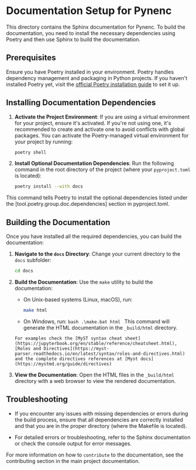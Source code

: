 # Documentation Setup for Pynenc

This directory contains the Sphinx documentation for Pynenc. To build the documentation, you need to install the necessary dependencies using Poetry and then use Sphinx to build the documentation.

## Prerequisites

Ensure you have Poetry installed in your environment. Poetry handles dependency management and packaging in Python projects. If you haven't installed Poetry yet, visit the [official Poetry installation guide](https://python-poetry.org/docs/#installation) to set it up.

## Installing Documentation Dependencies

1. **Activate the Project Environment**: If you are using a virtual environment for your project, ensure it's activated. If you're not using one, it's recommended to create and activate one to avoid conflicts with global packages. You can activate the Poetry-managed virtual environment for your project by running:

   ```bash
   poetry shell
   ```

2. **Install Optional Documentation Dependencies**: Run the following command in the root directory of the project (where your `pyproject.toml` is located):

   ```bash
   poetry install --with docs
   ```

This command tells Poetry to install the optional dependencies listed under the [tool.poetry.group.doc.dependencies] section in pyproject.toml.

## Building the Documentation

Once you have installed all the required dependencies, you can build the documentation:

1. **Navigate to the `docs` Directory**: Change your current directory to the `docs` subfolder:

   ```bash
   cd docs
   ```

2. **Build the Documentation**: Use the `make` utility to build the documentation:

   - On Unix-based systems (Linux, macOS), run:

     ```bash
     make html
     ```

   - On Windows, run:
     `bash .\make.bat html `
     This command will generate the HTML documentation in the `_build/html` directory.

   ```{tip}
   For examples check the [MyST syntax cheat sheet](https://jupyterbook.org/en/stable/reference/cheatsheet.html),
   [Roles and Directives](https://myst-parser.readthedocs.io/en/latest/syntax/roles-and-directives.html)
   and the complete directives references at [Myst docs](https://mystmd.org/guide/directives)
   ```

3. **View the Documentation**: Open the HTML files in the `_build/html` directory with a web browser to view the rendered documentation.

## Troubleshooting

- If you encounter any issues with missing dependencies or errors during the build process, ensure that all dependencies are correctly installed and that you are in the proper directory (where the Makefile is located).

- For detailed errors or troubleshooting, refer to the Sphinx documentation or check the console output for error messages.

For more information on how to `contribute` to the documentation, see the contributing section in the main project documentation.
